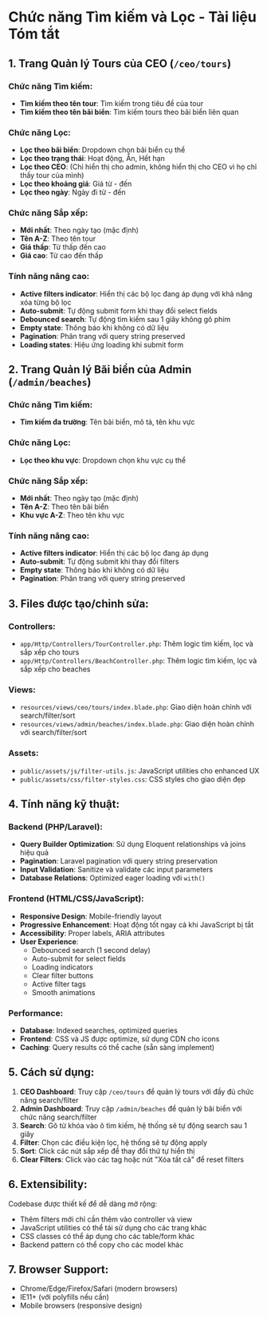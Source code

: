 # Chức năng Tìm kiếm và Lọc - Tài liệu Tóm tắt

## 1. Trang Quản lý Tours của CEO (`/ceo/tours`)

### Chức năng Tìm kiếm:
- **Tìm kiếm theo tên tour**: Tìm kiếm trong tiêu đề của tour
- **Tìm kiếm theo tên bãi biển**: Tìm kiếm tours theo bãi biển liên quan

### Chức năng Lọc:
- **Lọc theo bãi biển**: Dropdown chọn bãi biển cụ thể
- **Lọc theo trạng thái**: Hoạt động, Ẩn, Hết hạn
- **Lọc theo CEO**: (Chỉ hiển thị cho admin, không hiển thị cho CEO vì họ chỉ thấy tour của mình)
- **Lọc theo khoảng giá**: Giá từ - đến
- **Lọc theo ngày**: Ngày đi từ - đến

### Chức năng Sắp xếp:
- **Mới nhất**: Theo ngày tạo (mặc định)
- **Tên A-Z**: Theo tên tour
- **Giá thấp**: Từ thấp đến cao
- **Giá cao**: Từ cao đến thấp

### Tính năng nâng cao:
- **Active filters indicator**: Hiển thị các bộ lọc đang áp dụng với khả năng xóa từng bộ lọc
- **Auto-submit**: Tự động submit form khi thay đổi select fields
- **Debounced search**: Tự động tìm kiếm sau 1 giây không gõ phím
- **Empty state**: Thông báo khi không có dữ liệu
- **Pagination**: Phân trang với query string preserved
- **Loading states**: Hiệu ứng loading khi submit form

## 2. Trang Quản lý Bãi biển của Admin (`/admin/beaches`)

### Chức năng Tìm kiếm:
- **Tìm kiếm đa trường**: Tên bãi biển, mô tả, tên khu vực

### Chức năng Lọc:
- **Lọc theo khu vực**: Dropdown chọn khu vực cụ thể

### Chức năng Sắp xếp:
- **Mới nhất**: Theo ngày tạo (mặc định)
- **Tên A-Z**: Theo tên bãi biển
- **Khu vực A-Z**: Theo tên khu vực

### Tính năng nâng cao:
- **Active filters indicator**: Hiển thị các bộ lọc đang áp dụng
- **Auto-submit**: Tự động submit khi thay đổi filters
- **Empty state**: Thông báo khi không có dữ liệu
- **Pagination**: Phân trang với query string preserved

## 3. Files được tạo/chỉnh sửa:

### Controllers:
- `app/Http/Controllers/TourController.php`: Thêm logic tìm kiếm, lọc và sắp xếp cho tours
- `app/Http/Controllers/BeachController.php`: Thêm logic tìm kiếm, lọc và sắp xếp cho beaches

### Views:
- `resources/views/ceo/tours/index.blade.php`: Giao diện hoàn chỉnh với search/filter/sort
- `resources/views/admin/beaches/index.blade.php`: Giao diện hoàn chỉnh với search/filter/sort

### Assets:
- `public/assets/js/filter-utils.js`: JavaScript utilities cho enhanced UX
- `public/assets/css/filter-styles.css`: CSS styles cho giao diện đẹp

## 4. Tính năng kỹ thuật:

### Backend (PHP/Laravel):
- **Query Builder Optimization**: Sử dụng Eloquent relationships và joins hiệu quả
- **Pagination**: Laravel pagination với query string preservation
- **Input Validation**: Sanitize và validate các input parameters
- **Database Relations**: Optimized eager loading với `with()`

### Frontend (HTML/CSS/JavaScript):
- **Responsive Design**: Mobile-friendly layout
- **Progressive Enhancement**: Hoạt động tốt ngay cả khi JavaScript bị tắt
- **Accessibility**: Proper labels, ARIA attributes
- **User Experience**: 
  - Debounced search (1 second delay)
  - Auto-submit for select fields
  - Loading indicators
  - Clear filter buttons
  - Active filter tags
  - Smooth animations

### Performance:
- **Database**: Indexed searches, optimized queries
- **Frontend**: CSS và JS được optimize, sử dụng CDN cho icons
- **Caching**: Query results có thể cache (sẵn sàng implement)

## 5. Cách sử dụng:

1. **CEO Dashboard**: Truy cập `/ceo/tours` để quản lý tours với đầy đủ chức năng search/filter
2. **Admin Dashboard**: Truy cập `/admin/beaches` để quản lý bãi biển với chức năng search/filter
3. **Search**: Gõ từ khóa vào ô tìm kiếm, hệ thống sẽ tự động search sau 1 giây
4. **Filter**: Chọn các điều kiện lọc, hệ thống sẽ tự động apply
5. **Sort**: Click các nút sắp xếp để thay đổi thứ tự hiển thị
6. **Clear Filters**: Click vào các tag hoặc nút "Xóa tất cả" để reset filters

## 6. Extensibility:

Codebase được thiết kế để dễ dàng mở rộng:
- Thêm filters mới chỉ cần thêm vào controller và view
- JavaScript utilities có thể tái sử dụng cho các trang khác
- CSS classes có thể áp dụng cho các table/form khác
- Backend pattern có thể copy cho các model khác

## 7. Browser Support:

- Chrome/Edge/Firefox/Safari (modern browsers)
- IE11+ (với polyfills nếu cần)
- Mobile browsers (responsive design)
